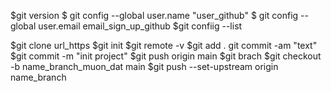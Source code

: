 $git version
$ git config --global user.name "user_github"
$ git config --global user.email email_sign_up_github
$git confiig --list


$git clone url_https
$git init
$git remote  -v
$git add .
git commit -am "text"
$git commit -m "init project"
$git push origin main
$git brach
$git checkout -b name_branch_muon_dat main
$git push --set-upstream origin name_branch 